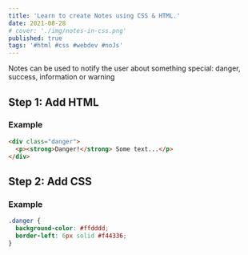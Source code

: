 ```yaml
---
title: 'Learn to create Notes using CSS & HTML.'
date: 2021-08-28
# cover: './img/notes-in-css.png'
published: true
tags: '#html #css #webdev #noJs'
---
```


Notes can be used to notify the user about something special: danger, success, information or warning

## Step 1: Add HTML

### Example

```html
<div class="danger">
  <p><strong>Danger!</strong> Some text...</p>
</div>
```

## Step 2: Add CSS

### Example

```css
.danger {
  background-color: #ffdddd;
  border-left: 6px solid #f44336;
}
```
